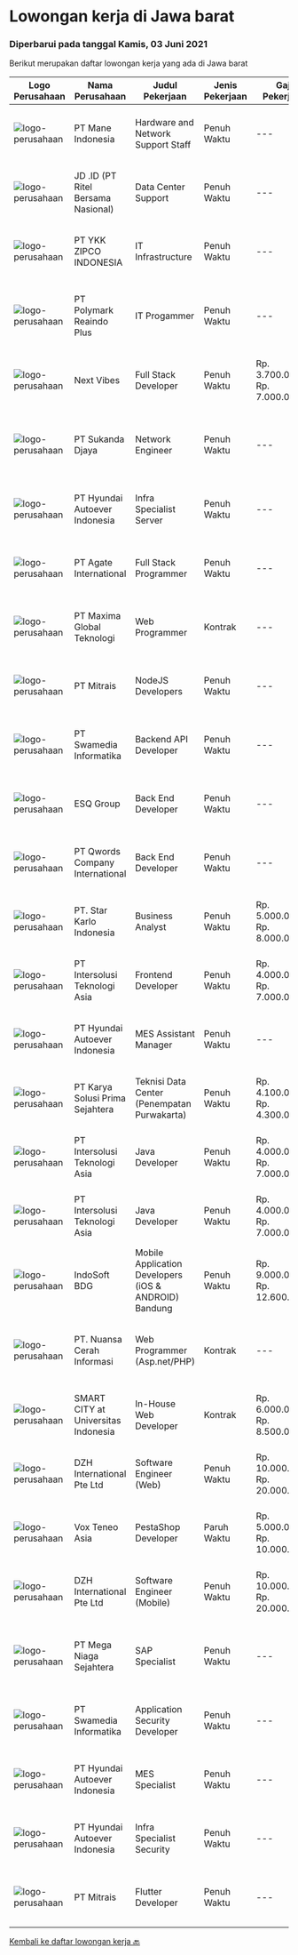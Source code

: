
  # Lowongan kerja di Jawa barat

  ### Diperbarui pada tanggal Kamis, 03 Juni 2021

  Berikut merupakan daftar lowongan kerja yang ada di Jawa barat

  |Logo Perusahaan | Nama Perusahaan | Judul Pekerjaan | Jenis Pekerjaan | Gaji Pekerjaan | Lokasi | Deskripsi | Tanggal diunggah | Pranala |
  | -------------- | --------------- | --------------- | --------- | --------- | -------------- | ------- | ----------- | ----------- |
  |![logo-perusahaan](https://image-service-cdn.seek.com.au/a9dbc5ea3e07928ac28a0d49d80d55f4c025f339/ee4dce1061f3f616224767ad58cb2fc751b8d2dc)|PT Mane Indonesia|Hardware and Network Support Staff|Penuh Waktu|---|Purwakarta|Job Description : Ensure all PCs are protected by anti virus software Install and Troubleshoot official software standard Install and Troubleshoot IT...|Rabu, 02 Juni 2021|https://www.jobstreet.co.id/id/job/hardware-and-network-support-staff-3544489?token=0~d520904c-2484-4fcb-a5bd-f7a655612aa1&sectionRank=1&jobId=jobstreet-id-job-3544489|
|![logo-perusahaan](https://image-service-cdn.seek.com.au/2f62a83ae6eb523d2979c8bb96068418616d187d/ee4dce1061f3f616224767ad58cb2fc751b8d2dc)|JD .ID (PT Ritel Bersama Nasional)|Data Center Support|Penuh Waktu|---|Bekasi|Job Description : 1.      Checking server and network device regularly2.      Troubleshooting &amp; replace hardware and network device if any...|Rabu, 02 Juni 2021|https://www.jobstreet.co.id/id/job/data-center-support-3544927?token=0~d520904c-2484-4fcb-a5bd-f7a655612aa1&sectionRank=2&jobId=jobstreet-id-job-3544927|
|![logo-perusahaan](https://image-service-cdn.seek.com.au/ed718c044e0e9bf9ab8776f9c0798f2fee23f4f9/ee4dce1061f3f616224767ad58cb2fc751b8d2dc)|PT YKK ZIPCO INDONESIA|IT Infrastructure|Penuh Waktu|---|Bekasi|PT YKK ZIPCO INDONESIA, has been operating since 1989 in Indonesia. Today, we are entering a period of transition and stepping up to a new level of...|Rabu, 02 Juni 2021|https://www.jobstreet.co.id/id/job/it-infrastructure-3544903?token=0~d520904c-2484-4fcb-a5bd-f7a655612aa1&sectionRank=3&jobId=jobstreet-id-job-3544903|
|![logo-perusahaan](https://image-service-cdn.seek.com.au/24a9ca8a1d4fae44650c12ed23682e5628c828c7/ee4dce1061f3f616224767ad58cb2fc751b8d2dc)|PT Polymark Reaindo Plus|IT Progammer|Penuh Waktu|---|Cibinong|URGENTLY REQUIRED  PT. Polymark Reaindo Plus is Distributions Company, especially for machines “Coding, Process Machinery, and Automation Systems”. We...|Rabu, 02 Juni 2021|https://www.jobstreet.co.id/id/job/it-progammer-3544481?token=0~d520904c-2484-4fcb-a5bd-f7a655612aa1&sectionRank=4&jobId=jobstreet-id-job-3544481|
|![logo-perusahaan](https://image-service-cdn.seek.com.au/27c370b95cf1fa6060d25d95a2566c398023ec8b/ee4dce1061f3f616224767ad58cb2fc751b8d2dc)|Next Vibes|Full Stack Developer|Penuh Waktu|Rp. 3.700.000-Rp. 7.000.000|Bandung|We’re looking for Full Stack Angular Developer who can create web application.Full Stack Angular Developer will work closely with our product team...|Rabu, 02 Juni 2021|https://www.jobstreet.co.id/id/job/full-stack-developer-3544837?token=0~d520904c-2484-4fcb-a5bd-f7a655612aa1&sectionRank=5&jobId=jobstreet-id-job-3544837|
|![logo-perusahaan](https://image-service-cdn.seek.com.au/6d56383b0316bf97f26e28d2c030d8c39fd1c836/ee4dce1061f3f616224767ad58cb2fc751b8d2dc)|PT Sukanda Djaya|Network Engineer|Penuh Waktu|---|Bekasi|Responsibilities Installing, configuring and supporting network equipment including routers, proxy servers, switches, WAN accelerators, DNS and DHCP...|Kamis, 03 Juni 2021|https://www.jobstreet.co.id/id/job/network-engineer-3545585?token=0~d520904c-2484-4fcb-a5bd-f7a655612aa1&sectionRank=6&jobId=jobstreet-id-job-3545585|
|![logo-perusahaan](https://image-service-cdn.seek.com.au/6b27c1b5e1627dbb544ef316ebb60f2e612d82bc/ee4dce1061f3f616224767ad58cb2fc751b8d2dc)|PT Hyundai Autoever Indonesia|Infra Specialist Server|Penuh Waktu|---|Bekasi|Purpose of Position Overall responsible for Linux server administration, install and configure Linux systems,  Perform system maintenance, create...|Rabu, 02 Juni 2021|https://www.jobstreet.co.id/id/job/infra-specialist-server-3544086?token=0~d520904c-2484-4fcb-a5bd-f7a655612aa1&sectionRank=7&jobId=jobstreet-id-job-3544086|
|![logo-perusahaan](https://image-service-cdn.seek.com.au/6189288a8757992b1fcc022d84bde90bf75203b0/ee4dce1061f3f616224767ad58cb2fc751b8d2dc)|PT Agate International|Full Stack Programmer|Penuh Waktu|---|Bandung|*Please directly apply to s.agate.id/career** or **Visit our career page at agate.id/career** RESPONSIBILITIES  Collaborate with cross-functional...|Rabu, 02 Juni 2021|https://www.jobstreet.co.id/id/job/full-stack-programmer-3532016?token=0~d520904c-2484-4fcb-a5bd-f7a655612aa1&sectionRank=8&jobId=jobstreet-id-job-3532016|
|![logo-perusahaan](https://image-service-cdn.seek.com.au/8d046a8ad2dd67b6937ccb7d6ad2eded0fcd4df6/ee4dce1061f3f616224767ad58cb2fc751b8d2dc)|PT Maxima Global Teknologi|Web Programmer|Kontrak|---|Bandung|Candidate must possess at least Bachelor's Degree in Computer Science/Information Technology or equivalent At least 1 year of working experience in...|Rabu, 02 Juni 2021|https://www.jobstreet.co.id/id/job/web-programmer-3536460?token=0~d520904c-2484-4fcb-a5bd-f7a655612aa1&sectionRank=9&jobId=jobstreet-id-job-3536460|
|![logo-perusahaan](https://image-service-cdn.seek.com.au/873c75fc9ed6df00967320d343e4e2a794129d8b/ee4dce1061f3f616224767ad58cb2fc751b8d2dc)|PT Mitrais|NodeJS Developers|Penuh Waktu|---|Bandung|Build your Career with Mitrais! We're urgently looking for experienced NodeJS Developers to be part of our team for an immediate start.Our client is a...|Selasa, 01 Juni 2021|https://www.jobstreet.co.id/id/job/nodejs-developers-3529906?token=0~d520904c-2484-4fcb-a5bd-f7a655612aa1&sectionRank=10&jobId=jobstreet-id-job-3529906|
|![logo-perusahaan](https://image-service-cdn.seek.com.au/9cbd2abb9e91abdf2b2978ceda391be2d72fc044/ee4dce1061f3f616224767ad58cb2fc751b8d2dc)|PT Swamedia Informatika|Backend API Developer|Penuh Waktu|---|Bandung|Job Description : Back-end web developer is responsible for server-side web application logic and integration of the work front-end web developers do....|Rabu, 02 Juni 2021|https://www.jobstreet.co.id/id/job/backend-api-developer-3536776?token=0~d520904c-2484-4fcb-a5bd-f7a655612aa1&sectionRank=11&jobId=jobstreet-id-job-3536776|
|![logo-perusahaan](https://image-service-cdn.seek.com.au/4dcc364d09fe6323a531db8bbbb01ace290ffbab/ee4dce1061f3f616224767ad58cb2fc751b8d2dc)|ESQ Group|Back End Developer|Penuh Waktu|---|Bandung|DescriptionBack-End Developer responsible for Develop, Compile and analyze data, processes, and codes to troubleshoot problems and identify areas for...|Rabu, 02 Juni 2021|https://www.jobstreet.co.id/id/job/back-end-developer-3544759?token=0~d520904c-2484-4fcb-a5bd-f7a655612aa1&sectionRank=12&jobId=jobstreet-id-job-3544759|
|![logo-perusahaan](https://image-service-cdn.seek.com.au/02ae4ee06f8a1b6d01973c4872b842be2dbe8ada/ee4dce1061f3f616224767ad58cb2fc751b8d2dc)|PT Qwords Company International|Back End Developer|Penuh Waktu|---|Bandung|Job Desc Participate in the entire application life cycle, focusing on coding and debugging Write clean code to develop functional web applications...|Rabu, 02 Juni 2021|https://www.jobstreet.co.id/id/job/back-end-developer-3531270?token=0~d520904c-2484-4fcb-a5bd-f7a655612aa1&sectionRank=13&jobId=jobstreet-id-job-3531270|
|![logo-perusahaan](https://image-service-cdn.seek.com.au/f1bc1ec47ba290cfc5a866903c6f31f548e9c641/ee4dce1061f3f616224767ad58cb2fc751b8d2dc)|PT. Star Karlo Indonesia|Business Analyst|Penuh Waktu|Rp. 5.000.000-Rp. 8.000.000|Bandung|We are hiring a business analyst to join our project team. You will work alongside other business analysts and report directly to the project manager....|Senin, 31 Mei 2021|https://www.jobstreet.co.id/id/job/business-analyst-3543455?token=0~d520904c-2484-4fcb-a5bd-f7a655612aa1&sectionRank=14&jobId=jobstreet-id-job-3543455|
|![logo-perusahaan](https://image-service-cdn.seek.com.au/f715d3e393651de2fe5a9214d72612dd30f629b2/ee4dce1061f3f616224767ad58cb2fc751b8d2dc)|PT Intersolusi Teknologi Asia|Frontend Developer|Penuh Waktu|Rp. 4.000.000-Rp. 7.000.000|Bandung|Responsibilities:Your duties will include (but will not be limited to): Performing or directing website updates. Developing, maintaining and...|Rabu, 02 Juni 2021|https://www.jobstreet.co.id/id/job/frontend-developer-3536565?token=0~d520904c-2484-4fcb-a5bd-f7a655612aa1&sectionRank=15&jobId=jobstreet-id-job-3536565|
|![logo-perusahaan](https://image-service-cdn.seek.com.au/6b27c1b5e1627dbb544ef316ebb60f2e612d82bc/ee4dce1061f3f616224767ad58cb2fc751b8d2dc)|PT Hyundai Autoever Indonesia|MES Assistant Manager|Penuh Waktu|---|Bekasi|Purpose of PositionResponsible of MES system, configure required changes on system derived from changes to the process / support and help for users of...|Senin, 31 Mei 2021|https://www.jobstreet.co.id/id/job/mes-assistant-manager-3542993?token=0~d520904c-2484-4fcb-a5bd-f7a655612aa1&sectionRank=16&jobId=jobstreet-id-job-3542993|
|![logo-perusahaan](https://image-service-cdn.seek.com.au/bb0f2c313297f2db3d497466b95d7da85644edc0/ee4dce1061f3f616224767ad58cb2fc751b8d2dc)|PT Karya Solusi Prima Sejahtera|Teknisi Data Center (Penempatan Purwakarta)|Penuh Waktu|Rp. 4.100.000-Rp. 4.300.000|Purwakarta|KUALIFIKASI: Lulusan S1 Teknik Informatika Berdomisili di Purwakarta Mengerti jaringan komputer dan internet Pasif bahasa inggris (aktif lebih...|Senin, 31 Mei 2021|https://www.jobstreet.co.id/id/job/teknisi-data-center-penempatan-purwakarta-3543591?token=0~d520904c-2484-4fcb-a5bd-f7a655612aa1&sectionRank=17&jobId=jobstreet-id-job-3543591|
|![logo-perusahaan](https://image-service-cdn.seek.com.au/f715d3e393651de2fe5a9214d72612dd30f629b2/ee4dce1061f3f616224767ad58cb2fc751b8d2dc)|PT Intersolusi Teknologi Asia|Java Developer|Penuh Waktu|Rp. 4.000.000-Rp. 7.000.000|Bandung|Responsibilities: Design and build for Web Application platform. Ensure the performance, quality, and responsiveness of applications. Collaborate with...|Rabu, 02 Juni 2021|https://www.jobstreet.co.id/id/job/java-developer-3536556?token=0~d520904c-2484-4fcb-a5bd-f7a655612aa1&sectionRank=18&jobId=jobstreet-id-job-3536556|
|![logo-perusahaan](https://image-service-cdn.seek.com.au/f715d3e393651de2fe5a9214d72612dd30f629b2/ee4dce1061f3f616224767ad58cb2fc751b8d2dc)|PT Intersolusi Teknologi Asia|Java Developer|Penuh Waktu|Rp. 4.000.000-Rp. 7.000.000|Bandung|Responsibilities: Design and build for Web Application platform. Ensure the performance, quality, and responsiveness of applications. Collaborate with...|Rabu, 02 Juni 2021|https://www.jobstreet.co.id/id/job/java-developer-3531594?token=0~d520904c-2484-4fcb-a5bd-f7a655612aa1&sectionRank=19&jobId=jobstreet-id-job-3531594|
|![logo-perusahaan](https://image-service-cdn.seek.com.au/17428c8b49b1d3c23dc8ef96eed550ffcf971e54/ee4dce1061f3f616224767ad58cb2fc751b8d2dc)|IndoSoft BDG|Mobile Application Developers (iOS & ANDROID) Bandung|Penuh Waktu|Rp. 9.000.000-Rp. 12.600.000|Bandung|Dibutuhkan 2-3 Mobile Application Developers (iOS &amp; ANDROID) Bandung  Relevant degrees (S1) Minimum 2 years experiences Mobile apps programming...|Rabu, 02 Juni 2021|https://www.jobstreet.co.id/id/job/mobile-application-developers-ios-android-bandung-3531300?token=0~d520904c-2484-4fcb-a5bd-f7a655612aa1&sectionRank=20&jobId=jobstreet-id-job-3531300|
|![logo-perusahaan](https://image-service-cdn.seek.com.au/ccc9351bdb2230a6a680c29475ae1d118c709938/ee4dce1061f3f616224767ad58cb2fc751b8d2dc)|PT. Nuansa Cerah Informasi|Web Programmer (Asp.net/PHP)|Kontrak|---|Bandung|Lulusan D3/S1 Jurusan Teknik Informatika/Manajemen Informatika/Sistem Informasi/Teknik Komputer Menguasai bahasa pemrograman web (Asp.net,PHP, pyton...|Rabu, 02 Juni 2021|https://www.jobstreet.co.id/id/job/web-programmer-asp-net-php-3536371?token=0~d520904c-2484-4fcb-a5bd-f7a655612aa1&sectionRank=21&jobId=jobstreet-id-job-3536371|
|![logo-perusahaan](https://us.123rf.com/450wm/pavelstasevich/pavelstasevich1811/pavelstasevich181101027/112815900-stock-vector-no-image-available-icon-flat-vector.jpg?ver=6)|SMART CITY at Universitas Indonesia|In-House Web Developer|Kontrak|Rp. 6.000.000-Rp. 8.500.000|Depok|Responsibilities: Contribute to the full lifecycle software development of web application Design, develop, and document new features for web...|Rabu, 02 Juni 2021|https://www.jobstreet.co.id/id/job/in-house-web-developer-3543930?token=0~d520904c-2484-4fcb-a5bd-f7a655612aa1&sectionRank=22&jobId=jobstreet-id-job-3543930|
|![logo-perusahaan](https://image-service-cdn.seek.com.au/5d9fc84301ede6d517542e964f372c34168150dc/ee4dce1061f3f616224767ad58cb2fc751b8d2dc)|DZH International Pte Ltd|Software Engineer (Web)|Penuh Waktu|Rp. 10.000.000-Rp. 20.000.000|Bandung|Our company provides advance equity trading systems to majority of the financial broking firms in Singapore &amp; Malaysia. Our clients also involve...|Rabu, 02 Juni 2021|https://www.jobstreet.co.id/id/job/software-engineer-web-8558403/origin/sg?token=0~d520904c-2484-4fcb-a5bd-f7a655612aa1&sectionRank=23&jobId=jobstreet-sg-job-8558403|
|![logo-perusahaan](https://image-service-cdn.seek.com.au/39ab418e6863676ba5cdd1a7c1a0cf8d2bb2f6ec/ee4dce1061f3f616224767ad58cb2fc751b8d2dc)|Vox Teneo Asia|PestaShop Developer|Paruh Waktu|Rp. 5.000.000-Rp. 10.000.000|Bandung|General Job Description Coding applications features according to the business requirements Coordinating with and assist other team members to manage...|Rabu, 02 Juni 2021|https://www.jobstreet.co.id/id/job/pestashop-developer-3536977?token=0~d520904c-2484-4fcb-a5bd-f7a655612aa1&sectionRank=24&jobId=jobstreet-id-job-3536977|
|![logo-perusahaan](https://image-service-cdn.seek.com.au/5d9fc84301ede6d517542e964f372c34168150dc/ee4dce1061f3f616224767ad58cb2fc751b8d2dc)|DZH International Pte Ltd|Software Engineer (Mobile)|Penuh Waktu|Rp. 10.000.000-Rp. 20.000.000|Bandung|Our company provides advance equity trading systems to majority of the financial broking firms in Singapore &amp; Malaysia. Our clients also involve...|Rabu, 02 Juni 2021|https://www.jobstreet.co.id/id/job/software-engineer-mobile-8558422/origin/sg?token=0~d520904c-2484-4fcb-a5bd-f7a655612aa1&sectionRank=25&jobId=jobstreet-sg-job-8558422|
|![logo-perusahaan](https://image-service-cdn.seek.com.au/8a8f8e9181c7cd596f744aa8aec595b85f641dc0/ee4dce1061f3f616224767ad58cb2fc751b8d2dc)|PT Mega Niaga Sejahtera|SAP Specialist|Penuh Waktu|---|Bogor|Persyaratan: Pendidikan minimal D3/S1 Komputer Mempunyai pengalaman minimal 2 tahun dan mempunyai pengalaman minimal satu cycle project SAP Mempunyai...|Rabu, 02 Juni 2021|https://www.jobstreet.co.id/id/job/sap-specialist-3536783?token=0~d520904c-2484-4fcb-a5bd-f7a655612aa1&sectionRank=26&jobId=jobstreet-id-job-3536783|
|![logo-perusahaan](https://image-service-cdn.seek.com.au/9cbd2abb9e91abdf2b2978ceda391be2d72fc044/ee4dce1061f3f616224767ad58cb2fc751b8d2dc)|PT Swamedia Informatika|Application Security Developer|Penuh Waktu|---|Bandung|Job Description :  Troubleshoot, patch security and debug web applications, API applications, root cause analysis of development systems and existing...|Rabu, 02 Juni 2021|https://www.jobstreet.co.id/id/job/application-security-developer-3536707?token=0~d520904c-2484-4fcb-a5bd-f7a655612aa1&sectionRank=27&jobId=jobstreet-id-job-3536707|
|![logo-perusahaan](https://image-service-cdn.seek.com.au/6b27c1b5e1627dbb544ef316ebb60f2e612d82bc/ee4dce1061f3f616224767ad58cb2fc751b8d2dc)|PT Hyundai Autoever Indonesia|MES Specialist|Penuh Waktu|---|Bekasi|Purpose of PositionResponsible of MES System, configure required changes on system derived from changes to the process / Daily support and help for...|Minggu, 30 Mei 2021|https://www.jobstreet.co.id/id/job/mes-specialist-3534821?token=0~d520904c-2484-4fcb-a5bd-f7a655612aa1&sectionRank=28&jobId=jobstreet-id-job-3534821|
|![logo-perusahaan](https://image-service-cdn.seek.com.au/6b27c1b5e1627dbb544ef316ebb60f2e612d82bc/ee4dce1061f3f616224767ad58cb2fc751b8d2dc)|PT Hyundai Autoever Indonesia|Infra Specialist Security|Penuh Waktu|---|Bekasi|PURPOSE of POSITIONParticipate and manage in all aspects of information and network security including intrusion detection, incident response,...|Senin, 31 Mei 2021|https://www.jobstreet.co.id/id/job/infra-specialist-security-3542999?token=0~d520904c-2484-4fcb-a5bd-f7a655612aa1&sectionRank=29&jobId=jobstreet-id-job-3542999|
|![logo-perusahaan](https://image-service-cdn.seek.com.au/873c75fc9ed6df00967320d343e4e2a794129d8b/ee4dce1061f3f616224767ad58cb2fc751b8d2dc)|PT Mitrais|Flutter Developer|Penuh Waktu|---|Bandung|Build your Career with Mitrais !  We're looking for experienced Flutter Developer to be part of our team. What will you be doing?  Liase with...|Selasa, 01 Juni 2021|https://www.jobstreet.co.id/id/job/flutter-developer-3529904?token=0~d520904c-2484-4fcb-a5bd-f7a655612aa1&sectionRank=30&jobId=jobstreet-id-job-3529904|


  [Kembali ke daftar lowongan kerja 🔙](../README.md#daftar-lowongan-kerja)
  
